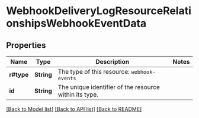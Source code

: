 # WebhookDeliveryLogResourceRelationshipsWebhookEventData

## Properties

Name | Type | Description | Notes
------------ | ------------- | ------------- | -------------
**r#type** | **String** | The type of this resource: `webhook-events` | 
**id** | **String** | The unique identifier of the resource within its type.  | 

[[Back to Model list]](../README.md#documentation-for-models) [[Back to API list]](../README.md#documentation-for-api-endpoints) [[Back to README]](../README.md)



